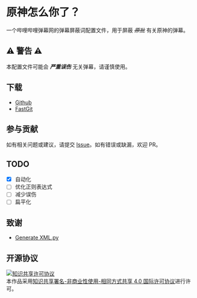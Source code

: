 <!--
 genshin-how-you (c) by savfile
 
 genshin-how-you is licensed under a
 Creative Commons Attribution-NonCommercial-ShareAlike 4.0 International License.
 
 You should have received a copy of the license along with this
 work. If not, see <http://creativecommons.org/licenses/by-nc-sa/4.0/>.
-->

# 原神怎么你了？

一个哔哩哔哩弹幕网的弹幕屏蔽词配置文件，用于屏蔽 _~~原批~~_ 有关原神的弹幕。

## :warning: **警告** :warning:

本配置文件可能会 _**严重误伤**_ 无关弹幕，请谨慎使用。

## 下载

- [Github](https://raw.githubusercontent.com/savfile/genshin-how-you/main/blacklist.xml)
- [FastGit](https://raw.fastgit.org/savfile/genshin-how-you/main/blacklist.xml)

## 参与贡献

如有相关问题或建议，请提交 [Issue](https://github.com/savfile/genshin-how-you/issues)。如有错误或缺漏，欢迎 PR。

## TODO

- [x] 自动化
- [ ] 优化正则表达式
- [ ] 减少误伤
- [ ] 扁平化

## 致谢

- [Generate XML.py](https://github.com/Mark9804/bilibili-danmaku-regex/blob/master/Generate%20XML.py)

## 开源协议

<a rel="license" href="http://creativecommons.org/licenses/by-nc-sa/4.0/"><img alt="知识共享许可协议" style="border-width:0" src="https://i.creativecommons.org/l/by-nc-sa/4.0/88x31.png" /></a><br />本作品采用<a rel="license" href="http://creativecommons.org/licenses/by-nc-sa/4.0/">知识共享署名-非商业性使用-相同方式共享 4.0 国际许可协议</a>进行许可。

